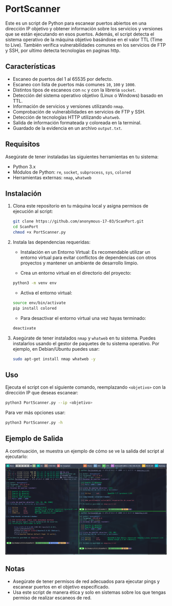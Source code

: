 # PortScanner

Este es un script de Python para escanear puertos abiertos en una dirección IP objetivo y obtener información sobre los servicios y versiones que se están ejecutando en esos puertos. Además, el script detecta el sistema operativo de la máquina objetivo basándose en el valor TTL (Time to Live). También verifica vulnerabilidades comunes en los servicios de FTP y SSH, por ultimo detecta tecnologías en paginas http.


## Características


- Escaneo de puertos del 1 al 65535 por defecto.
- Escaneo con lista de puertos más comunes `10`, `100` y `1000`.
- Distintos tipos de escaneos con `nc` y con la libreria `socket`.
- Detección del sistema operativo objetivo (Linux o Windows) basado en TTL.
- Información de servicios y versiones utilizando `nmap`.
- Comprobación de vulnerabilidades en servicios de FTP y SSH.
- Detección de tecnologías HTTP utilizando `whatweb`.
- Salida de información formateada y coloreada en la terminal.
- Guardado de la evidencia en un archivo `output.txt`.

## Requisitos

Asegúrate de tener instaladas las siguientes herramientas en tu sistema:

- Python 3.x
- Módulos de Python: `re`, `socket`, `subprocess`, `sys`, `colored`
- Herramientas externas: `nmap`, `whatweb`

## Instalación

1. Clona este repositorio en tu máquina local y asigna permisos de ejecución al script:

    ```bash
    git clone https://github.com/anonymous-17-03/ScanPort.git
    cd ScanPort
    chmod +x PortScanner.py
    ```

2. Instala las dependencias requeridas:

    - Instalación en un Entorno Virtual: Es recomendable utilizar un entorno virtual para evitar conflictos de dependencias con otros proyectos y mantener un ambiente de desarrollo limpio.

    - Crea un entorno virtual en el directorio del proyecto:

    ```bash
    python3 -m venv env
    ```

    - Activa el entorno virtual:

    ```bash
    source env/bin/activate
    pip install colored
    ```

    - Para desactivar el entorno virtual una vez hayas terminado:

    ```bash
    deactivate
    ```

3. Asegúrate de tener instalados `nmap` y `whatweb` en tu sistema. Puedes instalarlos usando el gestor de paquetes de tu sistema operativo. Por ejemplo, en Debian/Ubuntu puedes usar:

    ```bash
    sudo apt-get install nmap whatweb -y
    ```

## Uso

Ejecuta el script con el siguiente comando, reemplazando `<objetivo>` con la dirección IP que deseas escanear:

```bash
python3 PortScanner.py --ip <objetivo>
```

Para ver más opciones usar:

```bash
python3 PortScanner.py -h
```

## Ejemplo de Salida

A continuación, se muestra un ejemplo de cómo se ve la salida del script al ejecutarlo:

![Resultado con nmap](img.png)

## Notas

- Asegúrate de tener permisos de red adecuados para ejecutar pings y escanear puertos en el objetivo especificado.
- Usa este script de manera ética y solo en sistemas sobre los que tengas permiso de realizar escaneos de red.
